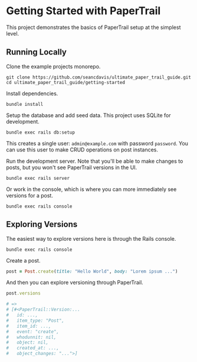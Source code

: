 # Getting Started with PaperTrail

This project demonstrates the basics of PaperTrail setup at the simplest level.

## Running Locally

Clone the example projects monorepo.

    git clone https://github.com/seancdavis/ultimate_paper_trail_guide.git
    cd ultimate_paper_trail_guide/getting-started

Install dependencies.

    bundle install

Setup the database and add seed data. This project uses SQLite for development.

    bundle exec rails db:setup

This creates a single user: `admin@example.com` with password `password`. You can use this user to make CRUD operations on post instances.

Run the development server. Note that you'll be able to make changes to posts, but you won't see PaperTrail versions in the UI.

    bundle exec rails server

Or work in the console, which is where you can more immediately see versions for a post.

    bundle exec rails console

## Exploring Versions

The easiest way to explore versions here is through the Rails console.

    bundle exec rails console

Create a post.

```rb
post = Post.create(title: "Hello World", body: "Lorem ipsum ...")
```

And then you can explore versioning through PaperTrail.

```rb
post.versions

# =>
# [#<PaperTrail::Version:...
#   id: ...,
#   item_type: "Post",
#   item_id: ...,
#   event: "create",
#   whodunnit: nil,
#   object: nil,
#   created_at: ...,
#   object_changes: "...">]
```
